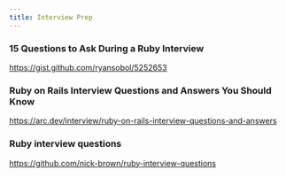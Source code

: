 ```yaml
---
title: Interview Prep
---
```


### 15 Questions to Ask During a Ruby Interview
https://gist.github.com/ryansobol/5252653

### Ruby on Rails Interview Questions and Answers You Should Know
https://arc.dev/interview/ruby-on-rails-interview-questions-and-answers

### Ruby interview questions
https://github.com/nick-brown/ruby-interview-questions

